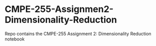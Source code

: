 # CMPE-255-Assignmen2-Dimensionality-Reduction
Repo contains the CMPE-255 Assignment 2: Dimensionality Reduction notebook
